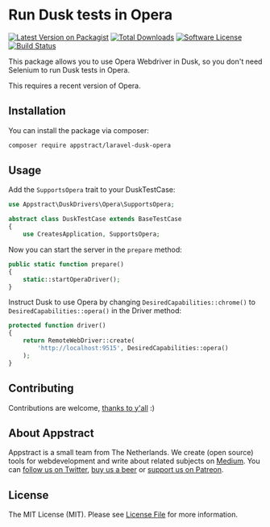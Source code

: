 # Run Dusk tests in Opera

[![Latest Version on Packagist](https://img.shields.io/packagist/v/appstract/laravel-dusk-opera.svg?style=flat-square)](https://packagist.org/packages/appstract/laravel-dusk-opera)
[![Total Downloads](https://img.shields.io/packagist/dt/appstract/laravel-dusk-opera.svg?style=flat-square)](https://packagist.org/packages/appstract/laravel-dusk-opera)
[![Software License](https://img.shields.io/badge/license-MIT-brightgreen.svg?style=flat-square)](LICENSE.md)
[![Build Status](https://img.shields.io/travis/appstract/laravel-dusk-opera/master.svg?style=flat-square)](https://travis-ci.org/appstract/laravel-dusk-opera)

This package allows you to use Opera Webdriver in Dusk, so you don't need Selenium to run Dusk tests in Opera.

This requires a recent version of Opera.

## Installation

You can install the package via composer:

``` bash
composer require appstract/laravel-dusk-opera
```

## Usage

Add the ``SupportsOpera`` trait to your DuskTestCase:
```php
use Appstract\DuskDrivers\Opera\SupportsOpera;

abstract class DuskTestCase extends BaseTestCase
{
    use CreatesApplication, SupportsOpera;
```

Now you can start the server in the ```prepare``` method:
```php
public static function prepare()
{
    static::startOperaDriver();
}
```

Instruct Dusk to use Opera by changing ```DesiredCapabilities::chrome()```
to ```DesiredCapabilities::opera()``` in the Driver method:

```php
protected function driver()
{
    return RemoteWebDriver::create(
        'http://localhost:9515', DesiredCapabilities::opera()
    );
}
```

## Contributing

Contributions are welcome, [thanks to y'all](https://github.com/appstract/laravel-blade-directives/graphs/contributors) :)

## About Appstract

Appstract is a small team from The Netherlands. We create (open source) tools for webdevelopment and write about related subjects on [Medium](https://medium.com/appstract). You can [follow us on Twitter](https://twitter.com/teamappstract), [buy us a beer](https://www.paypal.me/teamappstract/10) or [support us on Patreon](https://www.patreon.com/appstract).

## License

The MIT License (MIT). Please see [License File](LICENSE.md) for more information.
